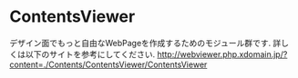# ContentsViewer
デザイン面でもっと自由なWebPageを作成するためのモジュール群です.
詳しくは以下のサイトを参考にしてください.
http://webviewer.php.xdomain.jp/?content=./Contents/ContentsViewer/ContentsViewer
